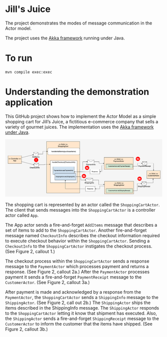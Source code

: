 # Jill's Juice
The project demonstrates the modes of message communication in the Actor model.

The project uses the [Akka framework](https://akka.io/docs/) running under Java.

# To run

```
mvn compile exec:exec
```

# Understanding the demonstration application

This GitHub project shows how to implement the Actor Model as a simple shopping cart for Jill’s Juice, a fictitious e-commerce company that sells a variety of gourmet juices. The implementation uses the [Akka framework under Java](https://doc.akka.io/docs/akka/2.8.4/index.html?language=java).

![model](./images/jills-juice-model-01.png)

The shopping cart is represented by an actor called the `ShoppingCartActor`. The client that sends messages into the `ShoppingCartActor` is a controller actor called `App`.

The App actor sends a fire-and-forget `AddItems` message that describes a set of items to add to the `ShoppingCartActor`. Another fire-and-forget message named `CheckoutInfo` describes the checkout information required to execute checkout behavior within the `ShoppingCartActor`. Sending a `CheckoutInfo` to the `ShoppingCartActor` instigates the checkout process. (See Figure 2, callout 1.)

The checkout process within the `ShoppingCartActor` sends a response message to the `PaymentActor` which processes payment and returns a response. (See Figure 2, callout 2a.) After the `PaymentActor` processes payment it sends a fire-and-forget `PaymentReceipt` message to the `CustomerActor`. (See Figure 2, callout 3a.)

After payment is made and acknowledged by a response from the `PaymentActor`, the `ShoppingCartActor` sends a `ShippingInfo` message to the `ShippingActor`. (See Figure 2, call out 2b.) The `ShippingActor` ships the items described in the ShippingInfo message. The `ShippingActor` responds to the `ShoppingCartActor` letting it know that shipment has executed. Also, the `ShippingActor` sends a fire-and-forget `ShippingReceipt` message to the `CustomerActor` to inform the customer that the items have shipped. (See Figure 2, callout 3b.)
